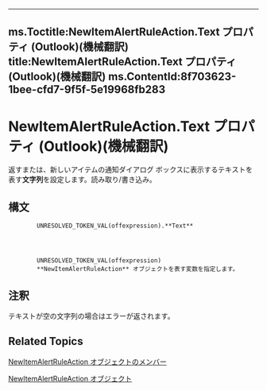 

---
ms.Toctitle:NewItemAlertRuleAction.Text プロパティ (Outlook)(機械翻訳)
title:NewItemAlertRuleAction.Text プロパティ (Outlook)(機械翻訳)
ms.ContentId:8f703623-1bee-cfd7-9f5f-5e19968fb283
---
# NewItemAlertRuleAction.Text プロパティ (Outlook)(機械翻訳)




返すまたは、新しいアイテムの通知ダイアログ ボックスに表示するテキストを表す**文字列**を設定します。読み取り/書き込み。

## 構文

            UNRESOLVED_TOKEN_VAL(offexpression).**Text**




            UNRESOLVED_TOKEN_VAL(offexpression)
            **NewItemAlertRuleAction** オブジェクトを表す変数を指定します。



## 注釈
テキストが空の文字列の場合はエラーが返されます。



## Related Topics

[NewItemAlertRuleAction オブジェクトのメンバー](d086c4b9-b991-b84b-08cb-f66149ecaa4b.md)

[NewItemAlertRuleAction オブジェクト](01d30816-50aa-ff23-69a0-4aa627b3d7e4.md)




